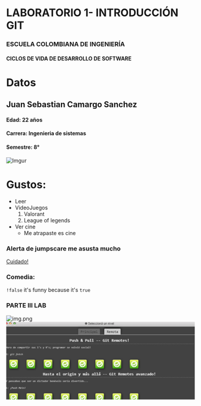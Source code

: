 # LABORATORIO 1- INTRODUCCIÓN GIT
### ESCUELA COLOMBIANA DE INGENIERÍA
#### CICLOS DE VIDA DE DESARROLLO DE SOFTWARE

# Datos
## Juan Sebastian Camargo Sanchez 
#### **Edad:** 22 años
#### **Carrera:** Ingenieria de sistemas
#### **Semestre:** 8°

![Imgur](https://i.pinimg.com/originals/09/21/5c/09215c8ffe362fa914daf698d808ef42.jpg)

# Gustos:
* Leer
* VideoJuegos
    1. Valorant
    2. League of legends
* Ver cine
    - Me atrapaste es cine


### Alerta de jumpscare me asusta mucho
[Cuidado!](https://youtu.be/dQw4w9WgXcQ?si=BwzKzaZUuSAmjWVW)

### Comedia:
`!false`
it's funny because it's `true`

### PARTE III LAB

![img.png](img.png)
![learngithub.png](learngithub.png)